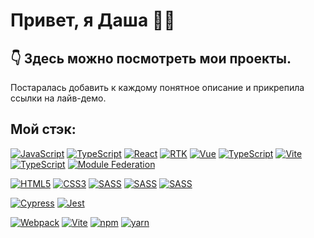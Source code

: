 # Привет, я Даша 🙋‍♀️
## 👇 Здесь можно посмотреть мои проекты. 

Постаралась добавить к каждому понятное описание и прикрепила ссылки на лайв-демо.

## Мой стэк: 
[![JavaScript](https://img.shields.io/badge/JavaScript-333333?logo=javascript)](#)
[![TypeScript](https://img.shields.io/badge/TypeScript-blue?style=flat&logo=typescript&logoColor=white)](#)
[![React](https://img.shields.io/badge/React-18-333333?logo=react)](#)
[![RTK](https://img.shields.io/badge/Redux-Toolkit-8C5AFF?style=flat&logo=redux&logoColor=white)](#)
[![Vue](https://img.shields.io/badge/Vue-3.3.0-green)](https://vuejs.org/)
[![TypeScript](https://img.shields.io/badge/TypeScript-5.0-3178C6?logo=typescript&logoColor=white)](https://www.typescriptlang.org/)
[![Vite](https://img.shields.io/badge/Vite-4.4.0-646CFF?logo=vite&logoColor=white)](https://vitejs.dev/)
[![TypeScript](https://img.shields.io/badge/TypeScript-5.0-blue)](https://www.typescriptlang.org/)
[![Module Federation](https://img.shields.io/badge/Module%20Federation-✓-orange)](https://module-federation.io/)

[![HTML5](https://img.shields.io/badge/HTML5-333333?logo=html5
)](#)
[![CSS3](https://img.shields.io/badge/CSS3-1572B6?logo=css3
)](#)
[![SASS](https://img.shields.io/badge/SASS-333333?logo=sass
)](#)
[![SASS](https://img.shields.io/badge/%D0%90%D0%B4%D0%B0%D0%BF%D1%82%D0%B8%D0%B2%D0%BD%D0%B0%D1%8F%20%D0%B2%D0%B5%D1%80%D1%81%D1%82%D0%BA%D0%B0-333333
)](#)
[![SASS](https://img.shields.io/badge/Pixel%20Perfect-333333
)](#)

[![Cypress](https://img.shields.io/badge/Cypress-193440?logo=cypress
)](#)
[![Jest](https://img.shields.io/badge/Jest-C21325?logo=jest)](#)

[![Webpack](https://img.shields.io/badge/Webpack-333333?logo=webpack
)](#)
[![Vite](https://img.shields.io/badge/Vite-333333?logo=vite
)](#)
[![npm](https://img.shields.io/badge/npm-333333?logo=npm
)](#)
[![yarn](https://img.shields.io/badge/yarn-333333?logo=yarn
)](#)




